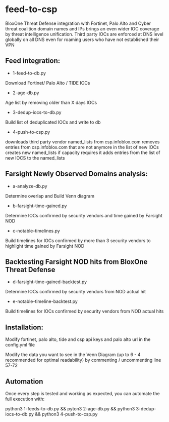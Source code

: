 # feed-to-csp
BloxOne Threat Defense integration with Fortinet, Palo Alto and Cyber threat coalition domain names and IPs brings an even wider IOC coverage by threat intelligence unification. Third party IOCs are enforced at DNS level globally on all DNS even for roaming users who have not established their VPN


## Feed integration:

* 1-feed-to-db.py

Download Fortinet/ Palo Alto / TIDE IOCs

* 2-age-db.py

Age list by removing older than X days IOCs

* 3-dedup-iocs-to-db.py

Build list of deduplicated IOCs and write to db

* 4-push-to-csp.py

downloads third party vendor named_lists from csp.infoblox.com
removes entries from csp.infoblox.com that are not anymore in the list of new IOCs
creates new named_lists if capacity requires it
adds entries from the list of new IOCS to the named_lists

## Farsight Newly Observed Domains analysis:

* a-analyze-db.py

Determine overlap and Build Venn diagram

* b-farsight-time-gained.py

Determine IOCs confirmed by security vendors and time gained by Farsight NOD

* c-notable-timelines.py

Build timelines for IOCs confirmed by more than 3 security vendors to highlight time gained by Farsight NOD


## Backtesting Farsight NOD hits from BloxOne Threat Defense

* d-farsight-time-gained-backtest.py

Determine IOCs confirmed by security vendors from NOD actual hit

* e-notable-timeline-backtest.py

Build timelines for IOCs confirmed by security vendors from NOD actual hits


## Installation:

Modify fortinet, palo alto, tide and csp api keys and palo alto url in the config.yml file

Modify the data you want to see in the Venn Diagram (up to 6 - 4 recommended for optimal readability) by commenting / uncommenting line 57-72

## Automation
Once every step is tested and working as expected, you can automate the full execution with:

python3 1-feeds-to-db.py && pyton3 2-age-db.py && python3 3-dedup-iocs-to-db.py && python3 4-push-to-csp.py 

